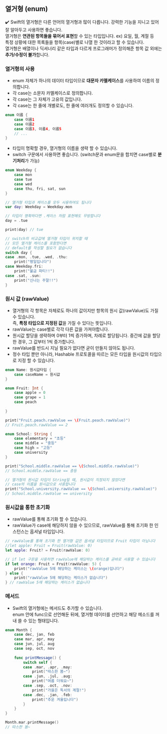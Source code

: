 ## 열거형 (enum)
✔️ Swift의 열거형은 다른 언어의 열거형과 많이 다릅니다. 강력한 기능을 지니고 있어 잘 알아두고 사용하면 좋습니다.  
열거형은 **연관된 항목들을 묶어서 표현**할 수 있는 타입입니다. ex) 요일, 월, 계절 등  
특정 상황에 대한 목록들을 항목(case)별로 나열 한 것이라고 할 수 있습니다.  
열거형은 배열이나 딕셔너리 같은 타입과 다르게 프로그래머가 정의해준 항목 값 외에는 **추가/수정이 불가**합니다.  

### 열거형의 사용
* enum 자체가 하나의 데이터 타입이므로 **대문자 카멜케이스**를 사용하여 이름의 정의합니다.  
* 각 case는 소문자 카멜케이스로 정의합니다.  
* 각 case는 그 자체가 고유의 값입니다.  
* 각 case는 한 줄에 개별로도, 한 줄에 여러개도 정의할 수 있습니다.  

~~~Swift
enum 이름 {
	case 이름1
	case 이름2
	case 이름3, 이름4, 이름5
	// ...
}
~~~

* 타입이 명확할 경우, 열거형의 이름을 생략 할 수 있습니다.  
* switch 구문에서 사용하면 좋습니다. (switch문과 enum문을 합치면 case별로 **분기처리**가 가능)

~~~Swift
enum Weekday {
    case mon
    case tue
    case wed
    case thu, fri, sat, sun
}

// 열거형 타입과 케이스를 모두 사용하여도 됩니다
var day: Weekday = Weekday.mon

// 타입이 명확하다면 .케이스 처럼 표현해도 무방합니다
day = .tue

print(day) // tue

// switch의 비교값에 열거형 타입이 위치할 때
// 모든 열거형 케이스를 포함한다면
// default를 작성할 필요가 없습니다
switch day {
case .mon, .tue, .wed, .thu:
    print("평일입니다")
case Weekday.fri:
    print("불금 파티!!")
case .sat, .sun:
    print("신나는 주말!!")
}
~~~

### 원시 값 (rawValue)
* 열거형의 각 항목은 자체로도 하나의 값이지만 항목의 원시 값(rawValue)도 가질 수 있습니다.  
즉, **특정 타입으로 지정된 값**을 가질 수 있다는 뜻입니다.  
* rawValue는 case별로 각각 다른 값을 가져야합니다.  
* 원시값 할당을 생략하며 0부터 1씩 증가하며, 차례로 할당됩니다. 중간에 값을 할당한 경우, 그 값부터 1씩 증가합니다.  
* rawValue를 반드시 지닐 필요가 없다면 굳이 만들지 않아도 됩니다.  
* 정수 타입 뿐만 아니라, Hashable 프로토콜을 따르는 모든 타입을 원시값의 타입으로 지정 할 수 있습니다.  

~~~Swift
enum Name: 원시값타입 {
	case caseName = 원시값
}
~~~
~~~Swift
enum Fruit: Int {
    case apple = 0
    case grape = 1
    case peach
   
}

print("Fruit.peach.rawValue == \(Fruit.peach.rawValue)")
// Fruit.peach.rawValue == 2
~~~

~~~Swift
enum School: String {
    case elementary = "초등"
    case middle = "중등"
    case high = "고등"
    case university
}

print("School.middle.rawValue == \(School.middle.rawValue)")
// School.middle.rawValue == 중등

// 열거형의 원시값 타입이 String일 때, 원시값이 지정되지 않았다면
// case의 이름을 원시값으로 사용합니다
print("School.university.rawValue == \(School.university.rawValue)")
// School.middle.rawValue == university
~~~

### 원시값을 통한 초기화
* rawValue를 통해 초기화 할 수 있습니다.  
* rawValue가 case에 해당하지 않을 수 있으므로, rawValue를 통해 초기화 한 인스턴스는 옵셔널 타입입니다.

~~~Swift
// rawValue를 통해 초기화 한 열거형 값은 옵셔널 타입이므로 Fruit 타입이 아닙니다
//let apple: Fruit = Fruit(rawValue: 0)
let apple: Fruit? = Fruit(rawValue: 0)

// if let 구문을 사용하면 rawValue에 해당하는 케이스를 곧바로 사용할 수 있습니다
if let orange: Fruit = Fruit(rawValue: 5) {
    print("rawValue 5에 해당하는 케이스는 \(orange)입니다")
} else {
    print("rawValue 5에 해당하는 케이스가 없습니다")
} // rawValue 5에 해당하는 케이스가 없습니다
~~~

### 메서드
* Swift의 열거형에는 메서드도 추가할 수 있습니다.  
enum 안에 func으로 선언해둔 뒤에, 열거형 데이터를 선언하고 해당 메소드를 꺼내 쓸 수 있는 형태입니다.  
~~~Swift
enum Month {
    case dec, jan, feb
    case mar, apr, may
    case jun, jul, aug
    case sep, oct, nov
    
    func printMessage() {
        switch self {
        case .mar, .apr, .may:
            print("따스한 봄~")
        case .jun, .jul, .aug:
            print("여름 더워요~")
        case .sep, .oct, .nov:
            print("가을은 독서의 계절!")
        case .dec, .jan, .feb:
            print("추운 겨울입니다")
        }
    }
}

Month.mar.printMessage()
// 따스한 봄~
~~~
